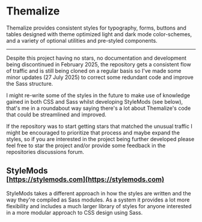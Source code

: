 # Themalize

Themalize provides consistent styles for typography, forms, buttons and tables designed with theme optimized light and dark mode color-schemes, and a variety of optional utilities and pre-styled components.

---

Despite this project having no stars, no documentation and development being discontinued in February 2025, the repository gets a consistent flow of traffic and is still being cloned on a regular basis so I've made some minor updates (27 July 2025) to correct some redundant code and improve the Sass structure.

I might re-write some of the styles in the future to make use of knowledge gained in both CSS and Sass whilst developing StyleMods (see below), that's me in a roundabout way saying there's a lot about Themalize's code that could be streamlined and improved.

If the repository was to start getting stars that matched the unusual traffic I might be encouraged to prioritize that process and maybe expand the styles, so if you are interested in the project being further developed please feel free to star the project and/or provide some feedback in the repositories discussions forum.


## StyleMods <br><small>[https://stylemods.com](https://stylemods.com)</small>

StyleMods takes a different approach in how the styles are written and the way they're compiled as Sass modules. As a system it provides a lot more flexibility and includes a much larger library of styles for anyone interested in a more modular approach to CSS design using Sass.
